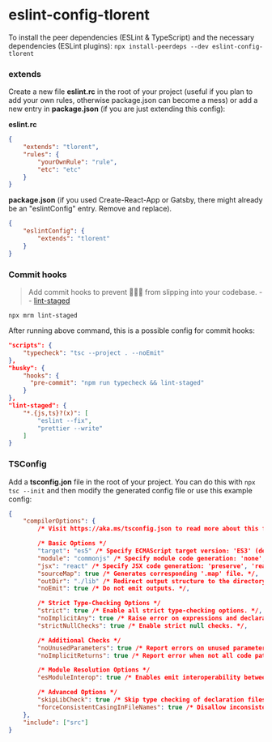 # eslint-config-tlorent

To install the peer dependencies (ESLint & TypeScript) and the necessary dependencies (ESLint plugins):
`npx install-peerdeps --dev eslint-config-tlorent`

### extends

Create a new file **eslint.rc** in the root of your project (useful if you plan to add your own rules, otherwise package.json can become a mess) or add a new entry in **package.json** (if you are just extending this config):

**eslint.rc**

```json
{
    "extends": "tlorent",
    "rules": {
        "yourOwnRule": "rule",
        "etc": "etc"
    }
}
```

**package.json** (if you used Create-React-App or Gatsby, there might already be an "eslintConfig" entry. Remove and replace).

```json
{
    "eslintConfig": {
        "extends": "tlorent"
    }
}
```

### Commit hooks

> Add commit hooks to prevent 💩💩💩 from slipping into your codebase. -- [lint-staged](https://github.com/okonet/lint-staged)

`npx mrm lint-staged`

After running above command, this is a possible config for commit hooks:

```json
"scripts": {
    "typecheck": "tsc --project . --noEmit"
},
"husky": {
    "hooks": {
      "pre-commit": "npm run typecheck && lint-staged"
    }
},
"lint-staged": {
    "*.{js,ts}?(x)": [
        "eslint --fix",
        "prettier --write"
    ]
}
```

### TSConfig

Add a **tsconfig.jon** file in the root of your project. You can do this with `npx tsc --init` and then modify the generated config file or use this example config:

```json
{
    "compilerOptions": {
        /* Visit https://aka.ms/tsconfig.json to read more about this file */

        /* Basic Options */
        "target": "es5" /* Specify ECMAScript target version: 'ES3' (default), 'ES5', 'ES2015', 'ES2016', 'ES2017', 'ES2018', 'ES2019', 'ES2020', or 'ESNEXT'. */,
        "module": "commonjs" /* Specify module code generation: 'none', 'commonjs', 'amd', 'system', 'umd', 'es2015', 'es2020', or 'ESNext'. */,
        "jsx": "react" /* Specify JSX code generation: 'preserve', 'react-native', or 'react'. */,
        "sourceMap": true /* Generates corresponding '.map' file. */,
        "outDir": "./lib" /* Redirect output structure to the directory. */,
        "noEmit": true /* Do not emit outputs. */,

        /* Strict Type-Checking Options */
        "strict": true /* Enable all strict type-checking options. */,
        "noImplicitAny": true /* Raise error on expressions and declarations with an implied 'any' type. */,
        "strictNullChecks": true /* Enable strict null checks. */,

        /* Additional Checks */
        "noUnusedParameters": true /* Report errors on unused parameters. */,
        "noImplicitReturns": true /* Report error when not all code paths in function return a value. */,

        /* Module Resolution Options */
        "esModuleInterop": true /* Enables emit interoperability between CommonJS and ES Modules via creation of namespace objects for all imports. Implies 'allowSyntheticDefaultImports'. */,

        /* Advanced Options */
        "skipLibCheck": true /* Skip type checking of declaration files. */,
        "forceConsistentCasingInFileNames": true /* Disallow inconsistently-cased references to the same file. */
    },
    "include": ["src"]
}
```

